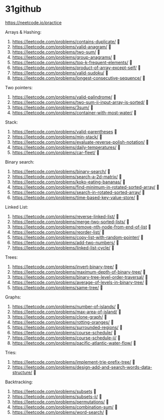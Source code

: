 # 31github

https://neetcode.io/practice

Arrays & Hashing:
1. https://leetcode.com/problems/contains-duplicate/ &#x1F4D7;
2. https://leetcode.com/problems/valid-anagram/ &#x1F4D7;
3. https://leetcode.com/problems/two-sum/ &#x1F4D7;
4. https://leetcode.com/problems/group-anagrams/ &#x1F4D9;
5. https://leetcode.com/problems/top-k-frequent-elements/ &#x1F4D9;
6. https://leetcode.com/problems/product-of-array-except-self/ &#x1F4D9;
7. https://leetcode.com/problems/valid-sudoku/ &#x1F4D9;
8. https://leetcode.com/problems/longest-consecutive-sequence/ &#x1F4D9;

Two pointers:
1. https://leetcode.com/problems/valid-palindrome/ &#x1F4D7;
2. https://leetcode.com/problems/two-sum-ii-input-array-is-sorted/ &#x1F4D9;
3. https://leetcode.com/problems/3sum/ &#x1F4D9;
4. https://leetcode.com/problems/container-with-most-water/ &#x1F4D9;

Stack:
1. https://leetcode.com/problems/valid-parentheses &#x1F4D7;
2. https://leetcode.com/problems/min-stack/ &#x1F4D9;
3. https://leetcode.com/problems/evaluate-reverse-polish-notation/ &#x1F4D9;
4. https://leetcode.com/problems/daily-temperatures/ &#x1F4D9;
5. https://leetcode.com/problems/car-fleet/  &#x1F4D9;

Binary search:
1. https://leetcode.com/problems/binary-search/ &#x1F4D7;
2. https://leetcode.com/problems/search-a-2d-matrix/ &#x1F4D9;
3. https://leetcode.com/problems/koko-eating-bananas/ &#x1F4D9;
4. https://leetcode.com/problems/find-minimum-in-rotated-sorted-array/ &#x1F4D9;
5. https://leetcode.com/problems/search-in-rotated-sorted-array/ &#x1F4D9;
6. https://leetcode.com/problems/time-based-key-value-store/ &#x1F4D9;

Linked List:
1. https://leetcode.com/problems/reverse-linked-list/ &#x1F4D7;
2. https://leetcode.com/problems/merge-two-sorted-lists/ &#x1F4D7;
3. https://leetcode.com/problems/remove-nth-node-from-end-of-list &#x1F4D9;
4. https://leetcode.com/problems/reorder-list/ &#x1F4D9;
5. https://leetcode.com/problems/copy-list-with-random-pointer/  &#x1F4D9;
6. https://leetcode.com/problems/add-two-numbers/  &#x1F4D9;
7. https://leetcode.com/problems/linked-list-cycle/ &#x1F4D7;

Trees:
1. https://leetcode.com/problems/invert-binary-tree/ &#x1F4D7;
2. https://leetcode.com/problems/maximum-depth-of-binary-tree/ &#x1F4D7;
3. https://leetcode.com/problems/binary-tree-level-order-traversal/ &#x1F4D9;
4. https://leetcode.com/problems/average-of-levels-in-binary-tree/ &#x1F4D7;
5. https://leetcode.com/problems/same-tree/ &#x1F4D7;

Graphs:
1. https://leetcode.com/problems/number-of-islands/ &#x1F4D9;
2. https://leetcode.com/problems/max-area-of-island/ &#x1F4D9;
3. https://leetcode.com/problems/clone-graph/ &#x1F4D9;
4. https://leetcode.com/problems/rotting-oranges/ &#x1F4D9;
5. https://leetcode.com/problems/surrounded-regions/ &#x1F4D9;
6. https://leetcode.com/problems/course-schedule/ &#x1F4D9;
7. https://leetcode.com/problems/course-schedule-ii/ &#x1F4D9;
8. https://leetcode.com/problems/pacific-atlantic-water-flow/ &#x1F4D9;

Tries:
1. https://leetcode.com/problems/implement-trie-prefix-tree/ &#x1F4D9;
2. https://leetcode.com/problems/design-add-and-search-words-data-structure/ &#x1F4D9;

Backtracking:
1. https://leetcode.com/problems/subsets &#x1F4D9;
2. https://leetcode.com/problems/subsets-ii/ &#x1F4D9;
3. https://leetcode.com/problems/permutations/ &#x1F4D9;
4. https://leetcode.com/problems/combination-sum/ &#x1F4D9;
5. https://leetcode.com/problems/word-search/ &#x1F4D9;